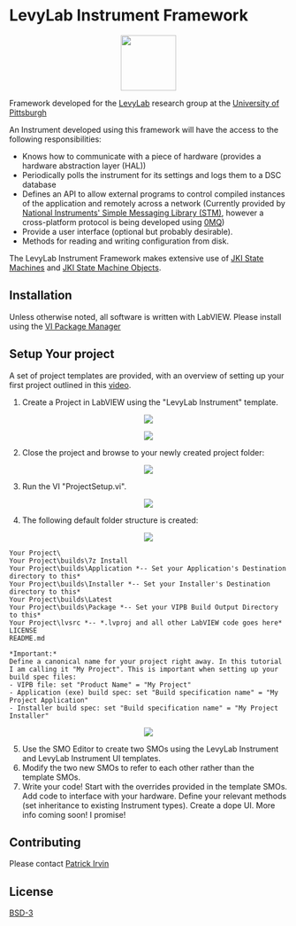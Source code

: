 # LevyLab Instrument Framework

<p align="center">
  <img width="100" height="100" src="documentation/images/Instrument-Icon.png">
</p>

Framework developed for the [LevyLab](http://www.levylab.org) research group at the [University of Pittsburgh](http://www.pitt.edu)

An Instrument developed using this framework will have the access to the following responsibilities:
- Knows how to communicate with a piece of hardware (provides a hardware abstraction layer (HAL))
- Periodically polls the instrument for its settings and logs them to a DSC database
- Defines an API to allow external programs to control compiled instances of the application and remotely across a network (Currently provided by [National Instruments' Simple Messaging Library (STM)](http://www.ni.com/tutorial/53683/en/), however a cross-platform protocol is being developed using [0MQ](https://zeromq.org/))
- Provide a user interface (optional but probably desirable).
- Methods for reading and writing configuration from disk.

The LevyLab Instrument Framework makes extensive use of [JKI State Machines](https://github.com/JKISoftware/JKI-State-Machine) and [JKI State Machine Objects](https://github.com/JKISoftware/JKI-State-Machine-Objects).

## Installation

Unless otherwise noted, all software is written with LabVIEW. Please install using the [VI Package Manager](https://vipm.jki.net/)

## Setup Your project

A set of project templates are provided, with an overview of setting up your first project outlined in this [video](http://www.youtube.com/watch?v=0eFYXP9WFVs).

1. Create a Project in LabVIEW using the "LevyLab Instrument" template.

<p align="center">
  <img src="documentation/images/Create-Project_LevyLab-Instrument.png">
</p>

<p align="center">
  <img src="documentation/images/Create-Project_Configure.png">
</p>

2. Close the project and browse to your newly created project folder:

<p align="center">
  <img src="documentation/images/Create-Project_Project-Explorer-1.png">
</p>

3. Run the VI "ProjectSetup.vi".

<p align="center">
  <img src="documentation/images/Create-Project_ProjectSetupVI.png">
</p>

4. The following default folder structure is created:

<p align="center">
  <img src="documentation/images/Create-Project_Windows-Explorer.png">
</p>

    Your Project\
    Your Project\builds\7z Install
    Your Project\builds\Application *-- Set your Application's Destination directory to this*
    Your Project\builds\Installer *-- Set your Installer's Destination directory to this*
    Your Project\builds\Latest
    Your Project\builds\Package *-- Set your VIPB Build Output Directory to this*
    Your Project\lvsrc *-- *.lvproj and all other LabVIEW code goes here*
    LICENSE
    README.md

    *Important:*
    Define a canonical name for your project right away. In this tutorial I am calling it "My Project". This is important when setting up your build spec files:
    - VIPB file: set "Product Name" = "My Project"
    - Application (exe) build spec: set "Build specification name" = "My Project Application"
    - Installer build spec: set "Build specification name" = "My Project Installer"
    
<p align="center">
  <img src="documentation/images/Create-Project_Project-Explorer-2.png">
</p>

5. Use the SMO Editor to create two SMOs using the LevyLab Instrument and LevyLab Instrument UI templates.
6. Modify the two new SMOs to refer to each other rather than the template SMOs.
7. Write your code! Start with the overrides provided in the template SMOs. Add code to interface with your hardware. Define your relevant methods (set inheritance to existing Instrument types). Create a dope UI. More info coming soon! I promise!

## Contributing

Please contact [Patrick Irvin](p.irvin@levylab.org)

## License

[BSD-3](https://opensource.org/licenses/BSD-3-Clause)
